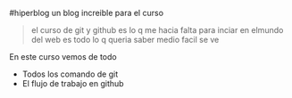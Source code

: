 #hiperblog
un blog increible para el curso
>el curso de git y github es lo q me hacia falta para inciar en elmundo del web es todo lo q queria saber medio facil se ve

En este curso vemos de todo
- Todos los comando de git
- El flujo de trabajo en github